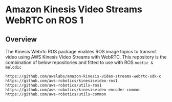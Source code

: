 # Amazon Kinesis Video Streams WebRTC on ROS 1

## Overview
The Kinesis Webrtc ROS package enables ROS image topics to transmit video using AWS Kinesis Video Streams with WebRTC.
This repository is the combination of below repositories and fitted to use with ROS `noetic & melodic`
```
https://github.com/awslabs/amazon-kinesis-video-streams-webrtc-sdk-c
https://github.com/aws-robotics/kinesisvideo-ros1
https://github.com/aws-robotics/utils-ros1
https://github.com/aws-robotics/kinesisvideo-encoder-common
https://github.com/aws-robotics/utils-common
```
